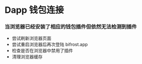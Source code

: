 # Dapp 钱包连接

### 当浏览器已经安装了相应的钱包插件但依然无法检测到插件

* 尝试刷新浏览器页面
* 尝试重启浏览器后再次登陆 bifrost.app
* 检查是否在浏览器中禁用了插件
* 清理浏览器缓存

